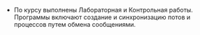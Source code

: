 - По курсу выполнены Лабораторная и Контрольная работы. Программы включают создание и синхронизацию потов и процессов путем обмена сообщениями.
